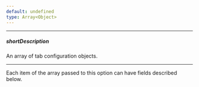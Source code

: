 ```yaml
---
default: undefined
type: Array<Object>
---
```

---
##### shortDescription
An array of tab configuration objects.

---
Each item of the array passed to this option can have fields described below.